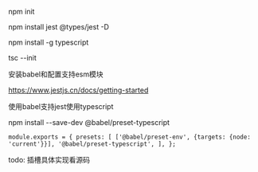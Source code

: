 npm init

npm install jest @types/jest -D

npm install -g typescript 

tsc --init

安装babel和配置支持esm模块

https://www.jestjs.cn/docs/getting-started

使用babel支持jest使用typescript

npm install --save-dev @babel/preset-typescript

`module.exports = {
  presets: [
    ['@babel/preset-env', {targets: {node: 'current'}}],
    '@babel/preset-typescript',
  ],
};`

todo: 插槽具体实现看源码